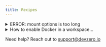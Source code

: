 ```yaml
---
title: Recipes
---
```


<details>
<summary>ERROR: mount options is too long</summary>
You are probably reading this because you encountered an error that looks like this when building a recipe:

```
ERROR: mount options is too long------ > mkfile /usr/lib/devzero/build-scripts/....: ------
error: failed to solve: mount options is too long Build failed with code 1
```

This is happening because the container image that's getting created for your recipe has too many layers, i.e., too many `build-steps`. You can fix it by combining a few build steps together and overall, reducing the number of explicit build steps in your recipe.

> Our general guideline is to keep this under 100 steps.

To learn more about _why_ something like this happens, [check this out](https://github.com/docker/docs/issues/8230#issuecomment-468630187). This limitation is due to how Linux handles syscalls, and various container registries also impose this limit.
</details>

<details>
<summary>How to enable Docker in a workspace...</summary>
You are probably reading this because you encountered the following error when trying to execute a docker related error:

```
$ docker run hello-world
docker: permission denied while trying to connect to the Docker daemon socket at unix:///var/run/docker.sock: Head "http://%2Fvar%2Frun%2Fdocker.sock/_ping": dial unix /var/run/docker.sock: connect: permission denied.
See 'docker run --help'.

$ docker ps
permission denied while trying to connect to the Docker daemon socket at unix:///var/run/docker.sock: Get "http://%2Fvar%2Frun%2Fdocker.sock/v1.45/containers/json": dial unix /var/run/docker.sock: connect: permission denied
```

To get Docker working in your workspace, add the following command to your recipe:

```yaml

- command: |-
      sudo groupadd docker || true
      sudo usermod -aG docker $USER
      newgrp docker # if you can't access docker, try rebooting the workspace once: `sudo reboot`
      sudo chown "$USER":"$USER" "$HOME"/.docker -R
      sudo chmod g+rwx "$HOME/.docker" -R
      sudo systemctl start docker
      sudo systemctl enable docker.service
      sudo systemctl enable containerd.service
    name: run_at_startup_script
```

In order for this to work, please be sure the command name starts with `run_at_startup_`.
</details>

Need help? Reach out to [support@devzero.io](mailto:support@devzero.io)
